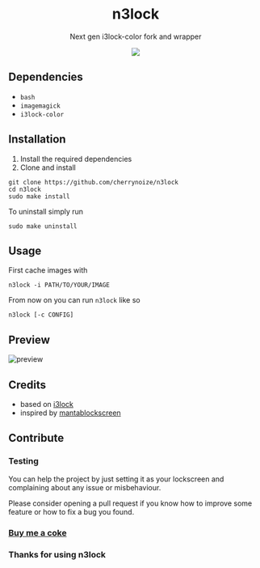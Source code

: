<div align="center">
  <h1>n3lock</h1>
  <p>Next gen i3lock-color fork and wrapper</p>
  <img src="preview/preview.gif" />
</div>

## Dependencies

- `bash`
- `imagemagick`
- `i3lock-color`

## Installation

1. Install the required dependencies
2. Clone and install

```
git clone https://github.com/cherrynoize/n3lock
cd n3lock
sudo make install
```

To uninstall simply run

    sudo make uninstall

## Usage

First cache images with

    n3lock -i PATH/TO/YOUR/IMAGE

From now on you can run `n3lock` like so

    n3lock [-c CONFIG]

## Preview

![preview](preview/screenshot.png)

## Credits

- based on [i3lock](https://github.com/i3/i3lock)
- inspired by [mantablockscreen](https://github.com/reorr/mantablockscreen)

## Contribute

### Testing

You can help the project by just setting it as your lockscreen and
complaining about any issue or misbehaviour.

Please consider opening a pull request if you know how to improve some feature or how to fix a bug you found.

### [Buy me a coke](https://cherrynoize.github.io/contribute)

### Thanks for using n3lock
